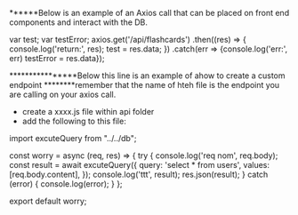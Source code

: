   ******Below is an example of an Axios call that can be placed on front end components and interact with the DB.



  var test;
  var testError;
  axios.get('/api/flashcards')
    .then((res) => {
      console.log('return:', res);
      test = res.data;
    })
    .catch(err => {console.log('err:', err)
 testError = res.data});



****************Below this line is an example of ahow to create a custom endpoint
********remember that the name of hteh file is the endpoint you are calling on your axios call.
- create a xxxx.js file within api folder
- add the following to this file:

import excuteQuery from "../../db";

const worry = async (req, res) => {
  try {
    console.log('req nom', req.body);
    const result = await excuteQuery({
      query: 'select * from users',
      values: [req.body.content],
    });
    console.log('ttt', result);
    res.json(result);
  } catch (error) {
    console.log(error);
  }
};

export default worry;